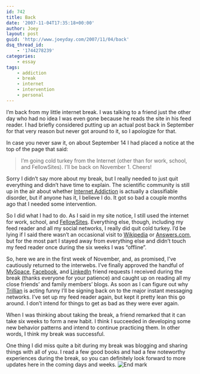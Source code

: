 ```yaml
---
id: 742
title: Back
date: '2007-11-04T17:35:18+00:00'
author: Joey
layout: post
guid: 'http://www.joeyday.com/2007/11/04/back'
dsq_thread_id:
    - '1744278239'
categories:
    - essay
tags:
    - addiction
    - break
    - internet
    - intervention
    - personal
---
```


I’m back from my little internet break. I was talking to a friend just the other day who had no idea I was even gone because he reads the site in his feed reader. I had briefly considered putting up an actual post back in September for that very reason but never got around to it, so I apologize for that.

In case you never saw it, on about September 14 I had placed a notice at the top of the page that said:

> I’m going cold turkey from the Internet (other than for work, school, and FellowSites). I’ll be back on November 1. Cheers!

Sorry I didn’t say more about my break, but I really needed to just quit everything and didn’t have time to explain. The scientific community is still up in the air about whether [Internet Addiction](http://en.wikipedia.org/wiki/Internet_Addiction) is actually a classifiable disorder, but if anyone has it, I believe I do. It got so bad a couple months ago that I needed some intervention.

So I did what I had to do. As I said in my site notice, I still used the internet for work, school, and [FellowSites](http://www.fellowsites.org). Everything else, though, including my feed reader and all my social networks, I really did quit cold turkey. I’d be lying if I said there wasn’t an occasional visit to [Wikipedia](http://www.wikipedia.org) or [Answers.com](http://www.answers.com), but for the most part I stayed away from everything else and didn’t touch my feed reader once during the six weeks I was “offline”.

So, here we are in the first week of November, and, as promised, I’ve cautiously returned to the interwebs. I’ve finally approved the handful of [MySpace](http://www.myspace.com), [Facebook](http://www.facebook.com), and [LinkedIn](http://www.linkedin.com) friend requests I received during the break (thanks everyone for your patience) and caught up on reading all my close friends’ and family members’ blogs. As soon as I can figure out why [Trillian](http://www.ceruleanstudios.com) is acting funny I’ll be signing back on to the major instant messaging networks. I’ve set up my feed reader again, but kept it pretty lean this go around. I don’t intend for things to get as bad as they were ever again.

When I was thinking about taking the break, a friend remarked that it can take six weeks to form a new habit. I think I succeeded in developing some new behavior patterns and intend to continue practicing them. In other words, I think my break was successful.

One thing I did miss quite a bit during my break was blogging and sharing things with all of you. I read a few good books and had a few noteworthy experiences during the break, so you can definitely look forward to more updates here in the coming days and weeks. ![End mark](http://joeyday.com/wp-content/uploads/2009/08/endmark.png "End mark")
